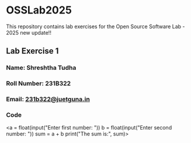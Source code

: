 # OSSLab2025
This repository contains lab exercises for the Open Source Software Lab - 2025
new update!!

## Lab Exercise 1
### Name: Shreshtha Tudha
### Roll Number: 231B322
### Email: 231b322@juetguna.in

### Code
<a = float(input("Enter first number: ")) 
b = float(input("Enter second number: ")) 
sum = a + b 
print("The sum is:", sum)>